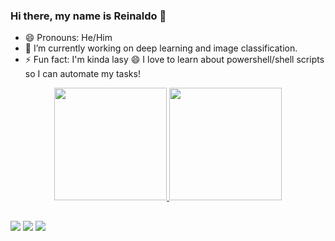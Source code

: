 ### Hi there, my name is Reinaldo 👋

<!--
**reinaldogpn/reinaldogpn** is a ✨ _special_ ✨ repository because its `README.md` (this file) appears on your GitHub profile.

Here are some ideas to get you started:

- 🔭 I’m currently working on ...
- 🌱 I’m currently learning ...
- 👯 I’m looking to collaborate on ...
- 🤔 I’m looking for help with ...
- 💬 Ask me about ...
- 📫 How to reach me: ...
- 😄 Pronouns: ...
- ⚡ Fun fact: ...

-->

- 😄 Pronouns: He/Him
- 🔭 I’m currently working on deep learning and image classification.
- ⚡ Fun fact: I'm kinda lasy 😄 I love to learn about powershell/shell scripts so I can automate my tasks!

<div align="center">
  <a href="https://github.com/reinaldogpn">
  <img height="180em" src="https://github-readme-stats.vercel.app/api?username=reinaldogpn&show_icons=true&theme=vision-friendly-dark&include_all_commits=true&count_private=true"/>
  <img height="180em" src="https://github-readme-stats.vercel.app/api/top-langs/?username=reinaldogpn&layout=compact&langs_count=7&theme=vision-friendly-dark"/>
</div>
  
  ##
  
<div>
  <a href = "mailto:reinaldo.neto@ufv.br"><img src="https://img.shields.io/badge/-Gmail-%23333?style=for-the-badge&logo=gmail&logoColor=white" target="_blank"></a>
  <a href= "https://www.linkedin.com/in/reinaldogpn" target="_blank"><img src="https://img.shields.io/badge/-LinkedIn-%230077B5?style=for-the-badge&logo=linkedin&logoColor=white" target="_blank"></a>
  <a href = "http://t.me/reinaldogpn"><img src="https://img.shields.io/badge/Telegram-2CA5E0?style=for-the-badge&logo=telegram&logoColor=white" target="_blank"</a>
</div>
